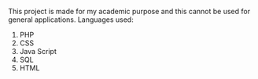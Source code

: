 This project is made for my academic purpose and this cannot be used for general applications.
Languages used:
1. PHP
2. CSS
3. Java Script
4. SQL
5. HTML
